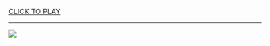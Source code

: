 
<a href="https://premium76.site?title=pixel_shooter_unblocked_games&ref=13M">CLICK TO PLAY</a></h3>
<hr>

<a href="https://premium76.site?title=pixel_shooter_unblocked_games&ref=13M"><img src="https://clearcache.store/games.png"></a>


